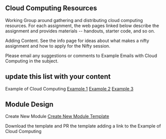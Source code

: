 ## Cloud Computing Resources
Working Group around gathering and distributing cloud computing resources. For each assignment, the web pages linked below describe the assignment and provides materials -- handouts, starter code, and so on.

Adding Content. See the info page for ideas about what makes a nifty assignment and how to apply for the Nifty session.

Please email any suggestions or comments to Example Emails with Cloud Computing in the subject.

## update this list with your content

Example of Cloud Computing
[Example 1](https://cloudcomputingcurricula.github.io/)
[Example 2](http://http://nifty.stanford.edu/)
[Example 3](https://github.com/cloudcomputingcurricula/Modules-/blob/master/IntroCloud.md)

## Module Design

Create New Module
[Create New Module Template](https://github.com/cloudcomputingcurricula/Modules-/blob/master/Module.md)

Download the template and PR the template adding a link to the Example of Cloud Computing